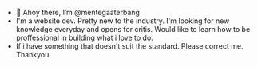 - 👋 Ahoy there, I’m @mentegaaterbang
- I'm a website dev. Pretty new to the industry. I'm looking for new knowledge everyday and opens for critis. Would like to learn how to be proffessional in building what i love to do.
- If i have something that doesn't suit the standard. Please correct me. Thankyou.
